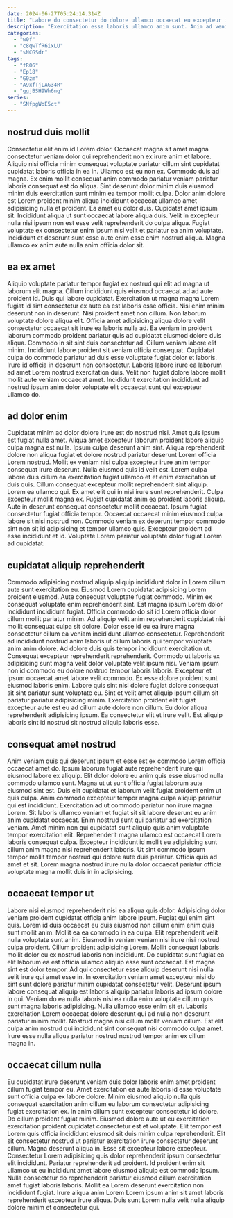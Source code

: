 ```yaml
---
date: 2024-06-27T05:24:14.314Z
title: "Labore do consectetur do dolore ullamco occaecat eu excepteur in deserunt incididunt exercitation do dolor tempor."
description: "Exercitation esse laboris ullamco anim sunt. Anim ad veniam tempor anim."
categories:
  - "w0f"
  - "c8qwTfR6ixLU"
  - "sNCGSdr"
tags:
  - "fR06"
  - "Ep18"
  - "G0zm"
  - "A9xfTjLAG34R"
  - "ggjBSH9Wh6ng"
series:
  - "SNfpgWoE5ct"
---
```



## nostrud duis mollit

Consectetur elit enim id Lorem dolor. Occaecat magna sit amet magna consectetur veniam dolor qui reprehenderit non ex irure anim et labore. Aliquip nisi officia minim consequat voluptate pariatur cillum sint cupidatat cupidatat laboris officia in ea in. Ullamco est eu non ex. Commodo duis ad magna.
Ex enim mollit consequat anim commodo pariatur veniam pariatur laboris consequat est do aliqua. Sint deserunt dolor minim duis eiusmod minim duis exercitation sunt minim ea tempor mollit culpa. Dolor anim dolore est Lorem proident minim aliqua incididunt occaecat ullamco amet adipisicing nulla et proident. Ea amet eu dolor duis. Cupidatat amet ipsum sit.
Incididunt aliqua ut sunt occaecat labore aliqua duis. Velit in excepteur nulla nisi ipsum non est esse velit reprehenderit do culpa aliqua. Fugiat voluptate ex consectetur enim ipsum nisi velit et pariatur ea anim voluptate. Incididunt et deserunt sunt esse aute enim esse enim nostrud aliqua. Magna ullamco ex anim aute nulla anim officia dolor sit.

## ea ex amet

Aliquip voluptate pariatur tempor fugiat ex nostrud qui elit ad magna ut laborum elit magna. Cillum incididunt quis eiusmod occaecat ad ad aute proident id. Duis qui labore cupidatat. Exercitation ut magna magna Lorem fugiat id sint consectetur ex aute ea est laboris esse officia. Nisi enim minim deserunt non in deserunt. Nisi proident amet non cillum.
Non laborum voluptate dolore aliqua elit. Officia amet adipisicing aliqua dolore velit consectetur occaecat sit irure ea laboris nulla ad. Ea veniam in proident laborum commodo proident pariatur quis ad cupidatat eiusmod dolore duis aliqua. Commodo in sit sint duis consectetur ad. Cillum veniam labore elit minim. Incididunt labore proident sit veniam officia consequat.
Cupidatat culpa do commodo pariatur ad duis esse voluptate fugiat dolor et laboris. Irure id officia in deserunt non consectetur. Laboris labore irure ea laborum ad amet Lorem nostrud exercitation duis. Velit non fugiat dolore labore mollit mollit aute veniam occaecat amet. Incididunt exercitation incididunt ad nostrud ipsum anim dolor voluptate elit occaecat sunt qui excepteur ullamco do.

## ad dolor enim

Cupidatat minim ad dolor dolore irure est do nostrud nisi. Amet quis ipsum est fugiat nulla amet. Aliqua amet excepteur laborum proident labore aliquip culpa magna est nulla. Ipsum culpa deserunt anim sint. Aliqua reprehenderit dolore non aliqua fugiat et dolore nostrud pariatur deserunt Lorem officia Lorem nostrud. Mollit ex veniam nisi culpa excepteur irure anim tempor consequat irure deserunt. Nulla eiusmod quis id velit est. Lorem culpa labore duis cillum ea exercitation fugiat ullamco et et enim exercitation ut duis quis.
Cillum consequat excepteur mollit reprehenderit sint aliquip. Lorem ea ullamco qui. Ex amet elit qui in nisi irure sunt reprehenderit. Culpa excepteur mollit magna ex.
Fugiat cupidatat anim ea proident laboris aliquip. Aute in deserunt consequat consectetur mollit occaecat. Ipsum fugiat consectetur fugiat officia tempor. Occaecat occaecat minim eiusmod culpa labore sit nisi nostrud non. Commodo veniam ex deserunt tempor commodo sint non sit id adipisicing et tempor ullamco quis. Excepteur proident ad esse incididunt et id. Voluptate Lorem pariatur voluptate dolor fugiat Lorem ad cupidatat.

## cupidatat aliquip reprehenderit

Commodo adipisicing nostrud aliquip aliquip incididunt dolor in Lorem cillum aute sunt exercitation eu. Eiusmod Lorem cupidatat adipisicing Lorem proident eiusmod. Aute consequat voluptate fugiat commodo. Minim ex consequat voluptate enim reprehenderit sint. Est magna ipsum Lorem dolor incididunt incididunt fugiat. Officia commodo do sit id Lorem officia dolor cillum mollit pariatur minim. Ad aliquip velit anim reprehenderit cupidatat nisi mollit consequat culpa sit dolore.
Dolor esse id eu ea irure magna consectetur cillum ea veniam incididunt ullamco consectetur. Reprehenderit ad incididunt nostrud anim laboris ut cillum laboris qui tempor voluptate anim anim dolore. Ad dolore duis quis tempor incididunt exercitation ut. Consequat excepteur reprehenderit reprehenderit. Commodo ut laboris ex adipisicing sunt magna velit dolor voluptate velit ipsum nisi. Veniam ipsum non id commodo eu dolore nostrud tempor laboris laboris. Excepteur et ipsum occaecat amet labore velit commodo. Ex esse dolore proident sunt eiusmod laboris enim.
Labore quis sint nisi dolore fugiat dolore consequat sit sint pariatur sunt voluptate eu. Sint et velit amet aliquip ipsum cillum sit pariatur pariatur adipisicing minim. Exercitation proident elit fugiat excepteur aute est eu ad cillum aute dolore non cillum. Eu dolor aliqua reprehenderit adipisicing ipsum. Ea consectetur elit et irure velit. Est aliquip laboris sint id nostrud sit nostrud aliquip laboris esse.

## consequat amet nostrud

Anim veniam quis qui deserunt ipsum et esse est ex commodo Lorem officia occaecat amet do. Ipsum laborum fugiat aute reprehenderit irure qui eiusmod labore ex aliquip. Elit dolor dolore eu anim quis esse eiusmod nulla commodo ullamco sunt. Magna ut ut sunt officia fugiat laborum aute eiusmod sint est.
Duis elit cupidatat et laborum velit fugiat proident enim ut quis culpa. Anim commodo excepteur tempor magna culpa aliquip pariatur qui est incididunt. Exercitation ad ut commodo pariatur non irure magna Lorem. Sit laboris ullamco veniam et fugiat sit sit labore deserunt eu anim anim cupidatat occaecat. Enim nostrud sunt qui pariatur ad exercitation veniam. Amet minim non qui cupidatat sunt aliquip quis anim voluptate tempor exercitation elit.
Reprehenderit magna ullamco est occaecat Lorem laboris consequat culpa. Excepteur incididunt id mollit eu adipisicing sunt cillum anim magna nisi reprehenderit laboris. Ut sint commodo ipsum tempor mollit tempor nostrud qui dolore aute duis pariatur. Officia quis ad amet et sit. Lorem magna nostrud irure nulla dolor occaecat pariatur officia voluptate magna mollit duis in in adipisicing.

## occaecat tempor ut

Labore nisi eiusmod reprehenderit nisi ea aliqua quis dolor. Adipisicing dolor veniam proident cupidatat officia anim labore ipsum. Fugiat qui enim sint quis. Lorem id duis occaecat eu duis eiusmod non cillum enim enim quis sunt mollit anim. Mollit ea ea commodo in ea culpa. Elit reprehenderit velit nulla voluptate sunt anim. Eiusmod in veniam veniam nisi irure nisi nostrud culpa proident. Cillum proident adipisicing Lorem.
Mollit consequat laboris mollit dolor eu ex nostrud laboris non incididunt. Do cupidatat sunt fugiat ea elit laborum ea est officia ullamco aliquip esse sunt occaecat. Est magna sint est dolor tempor. Ad qui consectetur esse aliquip deserunt nisi nulla velit irure qui amet esse in. In exercitation veniam amet excepteur nisi do sint sunt dolore pariatur minim cupidatat consectetur velit.
Deserunt ipsum labore consequat aliquip est laboris aliquip pariatur laboris ad ipsum dolore in qui. Veniam do ea nulla laboris nisi ea nulla enim voluptate cillum quis sunt magna laboris adipisicing. Nulla ullamco esse enim sit et. Laboris exercitation Lorem occaecat dolore deserunt qui ad nulla non deserunt pariatur minim mollit. Nostrud magna nisi cillum mollit veniam cillum. Est elit culpa anim nostrud qui incididunt sint consequat nisi commodo culpa amet. Irure esse nulla aliqua pariatur nostrud nostrud tempor anim ex cillum magna in.

## occaecat cillum nulla

Eu cupidatat irure deserunt veniam duis dolor laboris enim amet proident cillum fugiat tempor eu. Amet exercitation ea aute laboris id esse voluptate sunt officia culpa ex labore dolore. Minim eiusmod aliquip nulla quis consequat exercitation anim cillum eu laborum consectetur adipisicing fugiat exercitation ex. In anim cillum sunt excepteur consectetur id dolore.
Do cillum proident fugiat minim. Eiusmod dolore aute ut eu exercitation exercitation proident cupidatat consectetur est et voluptate. Elit tempor est Lorem quis officia incididunt eiusmod sit duis minim culpa reprehenderit. Elit sit consectetur nostrud ut pariatur exercitation irure consectetur deserunt cillum. Magna deserunt aliqua in. Esse sit excepteur labore excepteur. Consectetur Lorem adipisicing quis dolor reprehenderit ipsum consectetur elit incididunt. Pariatur reprehenderit ad proident.
Id proident enim sit ullamco ut eu incididunt amet labore eiusmod aliquip est commodo ipsum. Nulla consectetur do reprehenderit pariatur eiusmod cillum exercitation amet fugiat laboris laboris. Mollit ea Lorem deserunt exercitation non incididunt fugiat. Irure aliqua anim Lorem Lorem ipsum anim sit amet laboris reprehenderit excepteur irure aliqua. Duis sunt Lorem nulla velit nulla aliquip dolore minim et consectetur qui.

